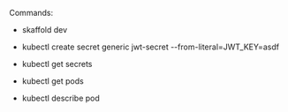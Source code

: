 Commands:

- skaffold dev

- kubectl create secret generic jwt-secret --from-literal=JWT_KEY=asdf
- kubectl get secrets
- kubectl get pods
- kubectl describe pod <pod name>

